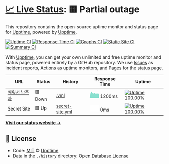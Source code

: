 # [📈 Live Status](https://upptime.github.io/upptime): <!--live status--> **🟨 Partial outage**

This repository contains the open-source uptime monitor and status page for [Upptime](https://upptime.js.org), powered by [Upptime](https://github.com/upptime/upptime).

[![Uptime CI](https://github.com/koj-co/upptime/workflows/Uptime%20CI/badge.svg)](https://github.com/koj-co/upptime/actions?query=workflow%3A%22Uptime+CI%22)
[![Response Time CI](https://github.com/koj-co/upptime/workflows/Response%20Time%20CI/badge.svg)](https://github.com/koj-co/upptime/actions?query=workflow%3A%22Response+Time+CI%22)
[![Graphs CI](https://github.com/koj-co/upptime/workflows/Graphs%20CI/badge.svg)](https://github.com/koj-co/upptime/actions?query=workflow%3A%22Graphs+CI%22)
[![Static Site CI](https://github.com/koj-co/upptime/workflows/Static%20Site%20CI/badge.svg)](https://github.com/koj-co/upptime/actions?query=workflow%3A%22Static+Site+CI%22)
[![Summary CI](https://github.com/koj-co/upptime/workflows/Summary%20CI/badge.svg)](https://github.com/koj-co/upptime/actions?query=workflow%3A%22Summary+CI%22)

With [Upptime](https://upptime.js.org), you can get your own unlimited and free uptime monitor and status page, powered entirely by a GitHub repository. We use [Issues](https://github.com/upptime/upptime/issues) as incident reports, [Actions](https://github.com/upptime/upptime/actions) as uptime monitors, and [Pages](https://upptime.github.io/upptime) for the status page.

<!--start: status pages-->
<!-- This summary is generated by Upptime (https://github.com/upptime/upptime) -->
<!-- Do not edit this manually, your changes will be overwritten -->

| URL                                              | Status  | History                                                                                    | Response Time                                                                  | Uptime                                                                                                                                                                                                             |
| ------------------------------------------------ | ------- | ------------------------------------------------------------------------------------------ | ------------------------------------------------------------------------------ | ------------------------------------------------------------------------------------------------------------------------------------------------------------------------------------------------------------------ |
| [배워서 남주자](https://onedaystudy.tistory.com) | 🟥 Down | [.yml](https://github.com/kong67/status/commits/master/history/.yml)                       | <img alt="Response time graph" src="./graphs/.png" height="20"> 1200ms         | [![Uptime 100.00%](https://img.shields.io/endpoint?url=https%3A%2F%2Fraw.githubusercontent.com%2Fkong67%2Fstatus%2Fmaster%2Fapi%2F%2Fuptime.json)](https://kong67.github.io/status/history/)                       |
| Secret Site                                      | 🟩 Up   | [secret-site.yml](https://github.com/kong67/status/commits/master/history/secret-site.yml) | <img alt="Response time graph" src="./graphs/secret-site.png" height="20"> 0ms | [![Uptime 100.00%](https://img.shields.io/endpoint?url=https%3A%2F%2Fraw.githubusercontent.com%2Fkong67%2Fstatus%2Fmaster%2Fapi%2Fsecret-site%2Fuptime.json)](https://kong67.github.io/status/history/secret-site) |

<!--end: status pages-->

[**Visit our status website →**](https://upptime.github.io/upptime)

## 📄 License

- Code: [MIT](./LICENSE) © [Upptime](https://upptime.js.org)
- Data in the `./history` directory: [Open Database License](https://opendatacommons.org/licenses/odbl/1-0/)
